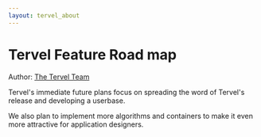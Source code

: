 ```yaml
---
layout: tervel_about
---
```


# Tervel Feature Road map

Author: [The Tervel Team](bio.html)

Tervel's immediate future plans focus on spreading the word of Tervel's release and developing a userbase.

We also plan to implement more algorithms and containers to make it even more attractive for application designers.